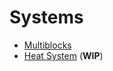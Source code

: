 # Systems

- [Multiblocks](multiblocks/multiblocks.md)
- [Heat System](systems/heat-system.md) (**WIP**)
